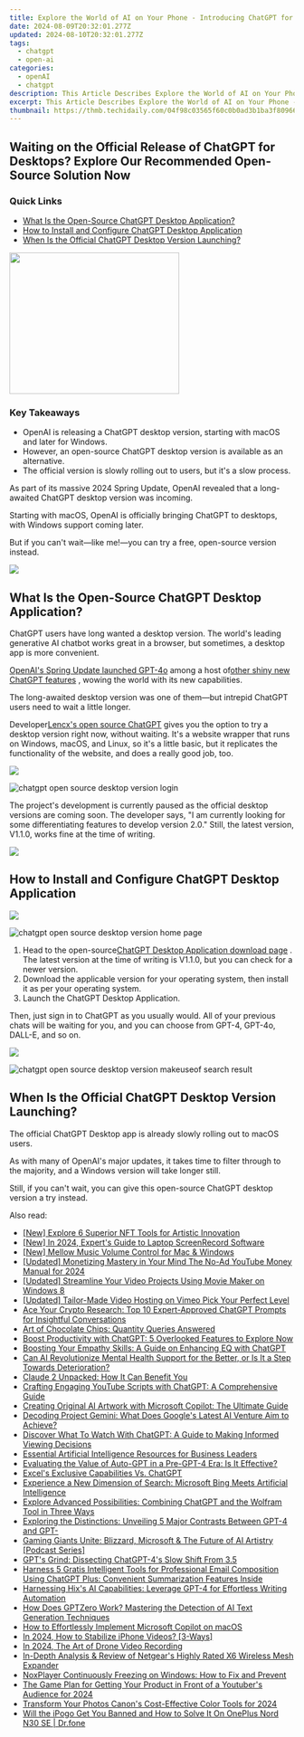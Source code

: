 ```yaml
---
title: Explore the World of AI on Your Phone - Introducing ChatGPT for iOS!
date: 2024-08-09T20:32:01.277Z
updated: 2024-08-10T20:32:01.277Z
tags:
  - chatgpt
  - open-ai
categories:
  - openAI
  - chatgpt
description: This Article Describes Explore the World of AI on Your Phone - Introducing ChatGPT for iOS!
excerpt: This Article Describes Explore the World of AI on Your Phone - Introducing ChatGPT for iOS!
thumbnail: https://thmb.techidaily.com/04f98c03565f60c0b0ad3b1ba3f80966cc746c43e46cf7809dfb5c690e2c4abe.jpg
---
```


## Waiting on the Official Release of ChatGPT for Desktops? Explore Our Recommended Open-Source Solution Now

### Quick Links

* [What Is the Open-Source ChatGPT Desktop Application?](https://www.makeuseof.com/cant-wait-for-the-chatgpt-desktop-app-try-this-open-source-alternative-instead/#what-is-the-open-source-chatgpt-desktop-application)
* [How to Install and Configure ChatGPT Desktop Application](https://www.makeuseof.com/cant-wait-for-the-chatgpt-desktop-app-try-this-open-source-alternative-instead/#how-to-install-and-configure-chatgpt-desktop-application)
* [When Is the Official ChatGPT Desktop Version Launching?](https://www.makeuseof.com/cant-wait-for-the-chatgpt-desktop-app-try-this-open-source-alternative-instead/#when-is-the-official-chatgpt-desktop-version-launching)

<!-- affiliate ads begin -->
<a href="https://imp.i357552.net/c/5597632/863039/11832" target="_top" id="863039"><img src="//a.impactradius-go.com/display-ad/11832-863039" border="0" alt="" width="300" height="250"/></a>
<!-- affiliate ads end -->
### Key Takeaways

* OpenAI is releasing a ChatGPT desktop version, starting with macOS and later for Windows.
* However, an open-source ChatGPT desktop version is available as an alternative.
* The official version is slowly rolling out to users, but it's a slow process.

 As part of its massive 2024 Spring Update, OpenAI revealed that a long-awaited ChatGPT desktop version was incoming.

 Starting with macOS, OpenAI is officially bringing ChatGPT to desktops, with Windows support coming later.

 But if you can't wait—like me!—you can try a free, open-source version instead.

<!-- affiliate ads begin -->
<a href="https://shop.systoolsgroup.com/affiliate.php?ACCOUNT=SYSTOOBY&AFFILIATE=108875&PATH=https%3A%2F%2Fwww.systoolsgroup.com%3FAFFILIATE%3D108875%26RESOURCE%3DSysTools%2BGmail%2BBackup"><img src="https://www.systoolsgroup.com/box/gmail-backup.png" border="0"></a>
<!-- affiliate ads end -->
## What Is the Open-Source ChatGPT Desktop Application?

 ChatGPT users have long wanted a desktop version. The world's leading generative AI chatbot works great in a browser, but sometimes, a desktop app is more convenient.

[OpenAI's Spring Update launched GPT-4o](https://www.makeuseof.com/how-gpt-4o-works-is-it-free/) among a host of[other shiny new ChatGPT features](https://www.makeuseof.com/chatgpt-new-features-spring-update/) , wowing the world with its new capabilities.

 The long-awaited desktop version was one of them—but intrepid ChatGPT users need to wait a little longer.

 Developer[Lencx's open source ChatGPT](https://github.com/lencx/ChatGPT) gives you the option to try a desktop version right now, without waiting. It's a website wrapper that runs on Windows, macOS, and Linux, so it's a little basic, but it replicates the functionality of the website, and does a really good job, too.

<!-- affiliate ads begin -->
<a href="https://shop.manycam.com/order/checkout.php?PRODS=17729331&QTY=1&AFFILIATE=108875&CART=1"><img src="https://secure.avangate.com/images/merchant/8230bea7d54bcdf99cdfe85cb07313d5/mcaffbanner600x500.png" border="0"></a>
<!-- affiliate ads end -->
![chatgpt open source desktop version login](https://static1.makeuseofimages.com/wordpress/wp-content/uploads/2024/05/chatgpt-open-source-desktop-version-login.jpg)

 The project's development is currently paused as the official desktop versions are coming soon. The developer says, "I am currently looking for some differentiating features to develop version 2.0." Still, the latest version, V1.1.0, works fine at the time of writing.

<!-- affiliate ads begin -->
<a href="https://secure.2checkout.com/order/checkout.php?PRODS=4621764&QTY=1&AFFILIATE=108875&CART=1"><img src="https://www.x-mirage.com/x-mirage/img/page-home.jpg" border="0"></a>
<!-- affiliate ads end -->
## How to Install and Configure ChatGPT Desktop Application

<!-- affiliate ads begin -->
<a href="https://shop.incomedia.eu/order/checkout.php?PRODS=12730965&QTY=1&AFFILIATE=108875&CART=1"><img src="https://incomedia.eu/files/images/affiliates/w5/03_WBSX5_728x90_red_CTA.jpg" border="0"></a>
<!-- affiliate ads end -->
![chatgpt open source desktop version home page](https://static1.makeuseofimages.com/wordpress/wp-content/uploads/2024/05/chatgpt-open-source-desktop-version-home-page.jpg)

1. Head to the open-source[ChatGPT Desktop Application download page](https://github.com/lencx/ChatGPT/releases/tag/v1.1.0) . The latest version at the time of writing is V1.1.0, but you can check for a newer version.
2. Download the applicable version for your operating system, then install it as per your operating system.
3. Launch the ChatGPT Desktop Application.

 Then, just sign in to ChatGPT as you usually would. All of your previous chats will be waiting for you, and you can choose from GPT-4, GPT-4o, DALL-E, and so on.

<!-- affiliate ads begin -->
<a href="https://secure.2checkout.com/order/checkout.php?PRODS=33729450&QTY=1&AFFILIATE=108875&CART=1"><img src="https://secure.avangate.com/images/merchant/7f687767ccf20fcea1c9dc4a5adc2326/Digisigner_banner_728_x_90_color_version.png" border="0"></a>
<!-- affiliate ads end -->
![chatgpt open source desktop version makeuseof search result](https://static1.makeuseofimages.com/wordpress/wp-content/uploads/2024/05/chatgpt-open-source-desktop-version-makeuseof-search-result.jpg)

## When Is the Official ChatGPT Desktop Version Launching?

 The official ChatGPT Desktop app is already slowly rolling out to macOS users.

 As with many of OpenAI's major updates, it takes time to filter through to the majority, and a Windows version will take longer still.

 Still, if you can't wait, you can give this open-source ChatGPT desktop version a try instead.


<ins class="adsbygoogle"
     style="display:block"
     data-ad-format="autorelaxed"
     data-ad-client="ca-pub-7571918770474297"
     data-ad-slot="1223367746"></ins>



<ins class="adsbygoogle"
     style="display:block"
     data-ad-client="ca-pub-7571918770474297"
     data-ad-slot="8358498916"
     data-ad-format="auto"
     data-full-width-responsive="true"></ins>

<span class="atpl-alsoreadstyle">Also read:</span>
<div><ul>
<li><a href="https://some-knowledge.techidaily.com/new-explore-6-superior-nft-tools-for-artistic-innovation/"><u>[New] Explore 6 Superior NFT Tools for Artistic Innovation</u></a></li>
<li><a href="https://digital-screen-recording.techidaily.com/new-in-2024-experts-guide-to-laptop-screenrecord-software/"><u>[New] In 2024, Expert's Guide to Laptop ScreenRecord Software</u></a></li>
<li><a href="https://extra-skills.techidaily.com/new-mellow-music-volume-control-for-mac-and-windows/"><u>[New] Mellow Music Volume Control for Mac & Windows</u></a></li>
<li><a href="https://youtube-docs.techidaily.com/ed-monetizing-mastery-in-your-mind-the-no-ad-youtube-money-manual-for-2024/"><u>[Updated] Monetizing Mastery in Your Mind  The No-Ad YouTube Money Manual for 2024</u></a></li>
<li><a href="https://some-guidance.techidaily.com/updated-streamline-your-video-projects-using-movie-maker-on-windows-8/"><u>[Updated] Streamline Your Video Projects  Using Movie Maker on Windows 8</u></a></li>
<li><a href="https://vimeo-videos.techidaily.com/updated-tailor-made-video-hosting-on-vimeo-pick-your-perfect-level/"><u>[Updated] Tailor-Made Video Hosting on Vimeo  Pick Your Perfect Level</u></a></li>
<li><a href="https://tech-haven.techidaily.com/ace-your-crypto-research-top-10-expert-approved-chatgpt-prompts-for-insightful-conversations/"><u>Ace Your Crypto Research: Top 10 Expert-Approved ChatGPT Prompts for Insightful Conversations</u></a></li>
<li><a href="https://tech-haven.techidaily.com/art-of-chocolate-chips-quantity-queries-answered/"><u>Art of Chocolate Chips: Quantity Queries Answered</u></a></li>
<li><a href="https://tech-haven.techidaily.com/boost-productivity-with-chatgpt-5-overlooked-features-to-explore-now/"><u>Boost Productivity with ChatGPT: 5 Overlooked Features to Explore Now</u></a></li>
<li><a href="https://tech-haven.techidaily.com/boosting-your-empathy-skills-a-guide-on-enhancing-eq-with-chatgpt/"><u>Boosting Your Empathy Skills: A Guide on Enhancing EQ with ChatGPT</u></a></li>
<li><a href="https://tech-haven.techidaily.com/can-ai-revolutionize-mental-health-support-for-the-better-or-is-it-a-step-towards-deterioration/"><u>Can AI Revolutionize Mental Health Support for the Better, or Is It a Step Towards Deterioration?</u></a></li>
<li><a href="https://tech-haven.techidaily.com/claude-2-unpacked-how-it-can-benefit-you/"><u>Claude 2 Unpacked: How It Can Benefit You</u></a></li>
<li><a href="https://tech-haven.techidaily.com/crafting-engaging-youtube-scripts-with-chatgpt-a-comprehensive-guide/"><u>Crafting Engaging YouTube Scripts with ChatGPT: A Comprehensive Guide</u></a></li>
<li><a href="https://tech-haven.techidaily.com/creating-original-ai-artwork-with-microsoft-copilot-the-ultimate-guide/"><u>Creating Original AI Artwork with Microsoft Copilot: The Ultimate Guide</u></a></li>
<li><a href="https://tech-haven.techidaily.com/decoding-project-gemini-what-does-googles-latest-ai-venture-aim-to-achieve/"><u>Decoding Project Gemini: What Does Google's Latest AI Venture Aim to Achieve?</u></a></li>
<li><a href="https://tech-haven.techidaily.com/discover-what-to-watch-with-chatgpt-a-guide-to-making-informed-viewing-decisions/"><u>Discover What To Watch With ChatGPT: A Guide to Making Informed Viewing Decisions</u></a></li>
<li><a href="https://tech-haven.techidaily.com/essential-artificial-intelligence-resources-for-business-leaders/"><u>Essential Artificial Intelligence Resources for Business Leaders</u></a></li>
<li><a href="https://tech-haven.techidaily.com/evaluating-the-value-of-auto-gpt-in-a-pre-gpt-4-era-is-it-effective/"><u>Evaluating the Value of Auto-GPT in a Pre-GPT-4 Era: Is It Effective?</u></a></li>
<li><a href="https://tech-haven.techidaily.com/excels-exclusive-capabilities-vs-chatgpt/"><u>Excel's Exclusive Capabilities Vs. ChatGPT</u></a></li>
<li><a href="https://tech-haven.techidaily.com/experience-a-new-dimension-of-search-microsoft-bing-meets-artificial-intelligence/"><u>Experience a New Dimension of Search: Microsoft Bing Meets Artificial Intelligence</u></a></li>
<li><a href="https://tech-haven.techidaily.com/explore-advanced-possibilities-combining-chatgpt-and-the-wolfram-tool-in-three-ways/"><u>Explore Advanced Possibilities: Combining ChatGPT and the Wolfram Tool in Three Ways</u></a></li>
<li><a href="https://tech-haven.techidaily.com/exploring-the-distinctions-unveiling-5-major-contrasts-between-gpt-4-and-gpt/"><u>Exploring the Distinctions: Unveiling 5 Major Contrasts Between GPT-4 and GPT-</u></a></li>
<li><a href="https://tech-haven.techidaily.com/gaming-giants-unite-blizzard-microsoft-and-the-future-of-ai-artistry-podcast-series/"><u>Gaming Giants Unite: Blizzard, Microsoft & The Future of AI Artistry [Podcast Series]</u></a></li>
<li><a href="https://tech-haven.techidaily.com/gpts-grind-dissecting-chatgpt-4s-slow-shift-from-35/"><u>GPT's Grind: Dissecting ChatGPT-4's Slow Shift From 3.5</u></a></li>
<li><a href="https://tech-haven.techidaily.com/harness-5-gratis-intelligent-tools-for-professional-email-composition-using-chatgpt-plus-convenient-summarization-features-inside/"><u>Harness 5 Gratis Intelligent Tools for Professional Email Composition Using ChatGPT Plus: Convenient Summarization Features Inside</u></a></li>
<li><a href="https://tech-haven.techidaily.com/harnessing-hixs-ai-capabilities-leverage-gpt-4-for-effortless-writing-automation/"><u>Harnessing Hix's AI Capabilities: Leverage GPT-4 for Effortless Writing Automation</u></a></li>
<li><a href="https://tech-haven.techidaily.com/how-does-gptzero-work-mastering-the-detection-of-ai-text-generation-techniques/"><u>How Does GPTZero Work? Mastering the Detection of AI Text Generation Techniques</u></a></li>
<li><a href="https://tech-haven.techidaily.com/how-to-effortlessly-implement-microsoft-copilot-on-macos/"><u>How to Effortlessly Implement Microsoft Copilot on macOS</u></a></li>
<li><a href="https://some-knowledge.techidaily.com/in-2024-how-to-stabilize-iphone-videos-3-ways/"><u>In 2024, How to Stabilize iPhone Videos? [3-Ways]</u></a></li>
<li><a href="https://fox-direct.techidaily.com/in-2024-the-art-of-drone-video-recording/"><u>In 2024, The Art of Drone Video Recording</u></a></li>
<li><a href="https://buynow-marvelous.techidaily.com/in-depth-analysis-and-review-of-netgears-highly-rated-x6-wireless-mesh-expander/"><u>In-Depth Analysis & Review of Netgear's Highly Rated X6 Wireless Mesh Expander</u></a></li>
<li><a href="https://win-blog.techidaily.com/noxplayer-continuously-freezing-on-windows-how-to-fix-and-prevent/"><u>NoxPlayer Continuously Freezing on Windows: How to Fix and Prevent</u></a></li>
<li><a href="https://some-approaches.techidaily.com/the-game-plan-for-getting-your-product-in-front-of-a-youtubers-audience-for-2024/"><u>The Game Plan for Getting Your Product in Front of a Youtuber's Audience for 2024</u></a></li>
<li><a href="https://article-posts.techidaily.com/transform-your-photos-canons-cost-effective-color-tools-for-2024/"><u>Transform Your Photos  Canon's Cost-Effective Color Tools for 2024</u></a></li>
<li><a href="https://fake-location.techidaily.com/will-the-ipogo-get-you-banned-and-how-to-solve-it-on-oneplus-nord-n30-se-drfone-by-drfone-virtual-android/"><u>Will the iPogo Get You Banned and How to Solve It On OnePlus Nord N30 SE | Dr.fone</u></a></li>
</ul></div>
